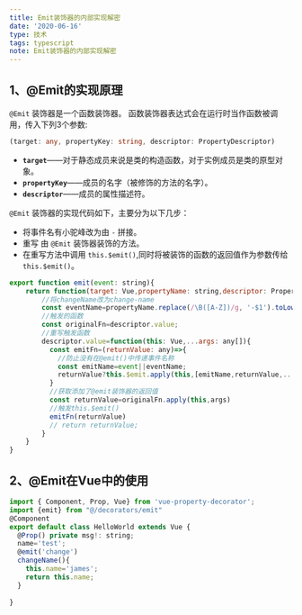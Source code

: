 ```yaml
---
title: Emit装饰器的内部实现解密
date: '2020-06-16'
type: 技术
tags: typescript
note: Emit装饰器的内部实现解密
---
```

## 1、@Emit的实现原理
`@Emit` 装饰器是一个函数装饰器。
函数装饰器表达式会在运行时当作函数被调用，传入下列3个参数:
```ts
(target: any, propertyKey: string, descriptor: PropertyDescriptor)
```
+ **`target`**——对于静态成员来说是类的构造函数，对于实例成员是类的原型对象。
+ **`propertyKey`**——成员的名字（被修饰的方法的名字）。
+ **`descriptor`**——成员的属性描述符。

`@Emit` 装饰器的实现代码如下，主要分为以下几步：
+ 将事件名有小驼峰改为由 `-` 拼接。
+ 重写 由 `@Emit` 装饰器装饰的方法。
+ 在重写方法中调用 `this.$emit()`,同时将被装饰的函数的返回值作为参数传给 `this.$emit()`。
```js
export function emit(event: string){
    return function(target: Vue,propertyName: string,descriptor: PropertyDescriptor){
        //将changeName改为change-name
        const eventName=propertyName.replace(/\B([A-Z])/g, '-$1').toLowerCase();
        //触发的函数
        const originalFn=descriptor.value;
        //重写触发函数
        descriptor.value=function(this: Vue,...args: any[]){
          const emitFn=(returnValue: any)=>{
            //防止没有在@emit()中传递事件名称
            const emitName=event||eventName;
            returnValue?this.$emit.apply(this,[emitName,returnValue,...args]): this.$emit.apply(this,[emitName,...args])
          }
          //获取添加了@emit装饰器的返回值
          const returnValue=originalFn.apply(this,args)
          //触发this.$emit()
          emitFn(returnValue)
          // return returnValue;
        }
    }
}
```
## 2、@Emit在Vue中的使用
```js
import { Component, Prop, Vue} from 'vue-property-decorator';
import {emit} from "@/decorators/emit"
@Component
export default class HelloWorld extends Vue {
  @Prop() private msg!: string;
  name='test';
  @emit('change')
  changeName(){
    this.name='james';
    return this.name;
  }
  
}
```
